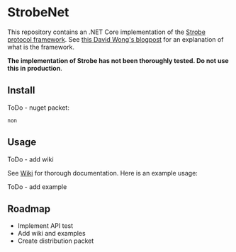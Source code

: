 # StrobeNet

This repository contains an .NET Core implementation of the [Strobe protocol framework](https://strobe.sourceforge.io/). See [this David Wong's blogpost](https://www.cryptologie.net/article/416/the-strobe-protocol-framework/) for an explanation of what is the framework.

**The implementation of Strobe has not been thoroughly tested. Do not use this in production**.

## Install

ToDo - nuget packet:

```
non
```

## Usage

ToDo - add wiki

See [Wiki](https://github.com/Fasjeit/StrobeNet/wiki) for thorough documentation. Here is an example usage:

ToDo - add example

## Roadmap

* Implement API test
* Add wiki and examples
* Create distribution packet
